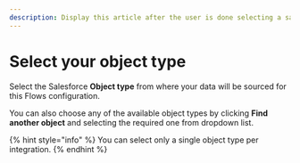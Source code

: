 ```yaml
---
description: Display this article after the user is done selecting a salesforce account.
---
```


# Select your object type

Select the Salesforce **Object type** from where your data will be sourced for this Flows configuration. 

You can also choose any of the available object types by clicking **Find another object** and selecting the required one from dropdown list.

{% hint style="info" %}
You can select only a single object type per integration. 
{% endhint %}



  




